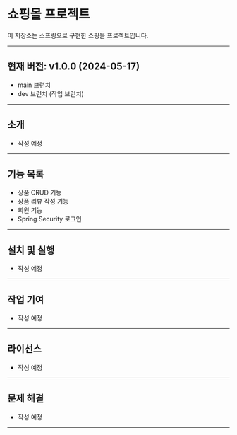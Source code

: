# 쇼핑몰 프로젝트

이 저장소는 스프링으로 구현한 쇼핑몰 프로젝트입니다. 


---

## 현재 버전: v1.0.0 (2024-05-17)

- main 브런치
- dev 브런치 (작업 브런치)

---


## 소개

 - 작성 예정

---

## 기능 목록

 - 상품 CRUD 기능
 - 상품 리뷰 작성 기능
 - 회원 기능 
 - Spring Security 로그인

---


## 설치 및 실행

 - 작성 예정

---


## 작업 기여
 - 작성 예정

---
## 라이선스

 - 작성 예정


---

## 문제 해결
- 작성 예정

---
<br />



